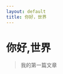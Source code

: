 ```yaml
---
layout: default
title: 你好，世界
---
```

你好,世界
=================================================================
>我的第一篇文章

